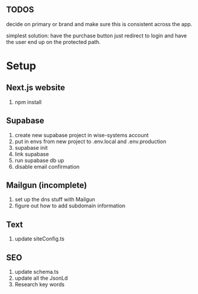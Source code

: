 ## TODOS

decide on primary or brand and make sure this is consistent across the app.

simplest solution: have the purchase button just redirect to login and have the user end up on the protected path.

# Setup

## Next.js website
1. npm install

## Supabase

1. create new supabase project in wise-systems account
2. put in envs from new project to .env.local and .env.production
3. supabase init
4. link supabase
5. run supabase db up
6. disable email confirmation

## Mailgun (incomplete)

1. set up the dns stuff with Mailgun
2. figure out how to add subdomain information

## Text
1. update siteConfig.ts

## SEO
1. update schema.ts
2. update all the JsonLd
3. Research key words